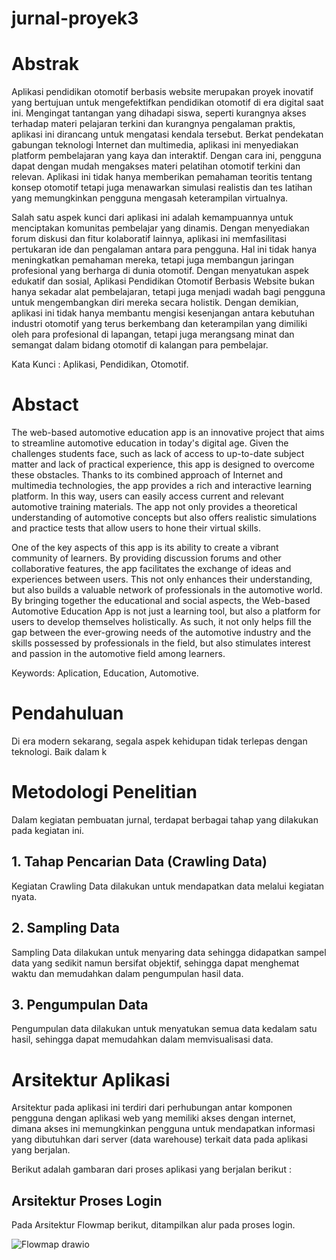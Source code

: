 # jurnal-proyek3

# Abstrak
Aplikasi pendidikan otomotif berbasis website merupakan proyek inovatif yang bertujuan untuk mengefektifkan pendidikan otomotif di era digital saat ini. Mengingat tantangan yang dihadapi siswa, seperti kurangnya akses terhadap materi pelajaran terkini dan kurangnya pengalaman praktis, aplikasi ini dirancang untuk mengatasi kendala tersebut. Berkat pendekatan gabungan teknologi Internet dan multimedia, aplikasi ini menyediakan platform pembelajaran yang kaya dan interaktif. Dengan cara ini, pengguna dapat dengan mudah mengakses materi pelatihan otomotif terkini dan relevan. Aplikasi ini tidak hanya memberikan pemahaman teoritis tentang konsep otomotif tetapi juga menawarkan simulasi realistis dan tes latihan yang memungkinkan  pengguna  mengasah keterampilan virtualnya.

Salah satu aspek kunci dari aplikasi ini adalah kemampuannya untuk menciptakan komunitas pembelajar yang dinamis. Dengan menyediakan forum diskusi dan fitur kolaboratif lainnya, aplikasi ini memfasilitasi pertukaran ide dan pengalaman antara para pengguna. Hal ini tidak hanya meningkatkan pemahaman mereka, tetapi juga membangun jaringan profesional yang berharga di dunia otomotif. Dengan menyatukan aspek edukatif dan sosial, Aplikasi Pendidikan Otomotif Berbasis Website bukan hanya sekadar alat pembelajaran, tetapi juga menjadi wadah bagi pengguna untuk mengembangkan diri mereka secara holistik. Dengan demikian, aplikasi ini tidak hanya membantu mengisi kesenjangan antara kebutuhan industri otomotif yang terus berkembang dan keterampilan yang dimiliki oleh para profesional di lapangan, tetapi juga merangsang minat dan semangat dalam bidang otomotif di kalangan para pembelajar.

Kata Kunci : Aplikasi, Pendidikan, Otomotif.

# Abstact

The web-based automotive education app is an innovative project that aims to streamline automotive education in today's digital age. Given the challenges students face, such as lack of access to up-to-date subject matter and lack of practical experience, this app is designed to overcome these obstacles. Thanks to its combined approach of Internet and multimedia technologies, the app provides a rich and interactive learning platform. In this way, users can easily access current and relevant automotive training materials. The app not only provides a theoretical understanding of automotive concepts but also offers realistic simulations and practice tests that allow users to hone their virtual skills.

One of the key aspects of this app is its ability to create a vibrant community of learners. By providing discussion forums and other collaborative features, the app facilitates the exchange of ideas and experiences between users. This not only enhances their understanding, but also builds a valuable network of professionals in the automotive world. By bringing together the educational and social aspects, the Web-based Automotive Education App is not just a learning tool, but also a platform for users to develop themselves holistically. As such, it not only helps fill the gap between the ever-growing needs of the automotive industry and the skills possessed by professionals in the field, but also stimulates interest and passion in the automotive field among learners.

Keywords: Aplication, Education, Automotive.

# Pendahuluan

Di era modern sekarang, segala aspek kehidupan tidak terlepas dengan teknologi. Baik dalam k

# Metodologi Penelitian

Dalam kegiatan pembuatan jurnal, terdapat berbagai tahap yang dilakukan pada kegiatan ini.

## 1. Tahap Pencarian Data (Crawling Data)

Kegiatan Crawling Data dilakukan untuk mendapatkan data melalui kegiatan nyata.

## 2.  Sampling Data

Sampling Data dilakukan untuk menyaring data sehingga didapatkan sampel data yang sedikit namun bersifat objektif, sehingga dapat menghemat waktu dan memudahkan dalam pengumpulan hasil data.

## 3. Pengumpulan Data

Pengumpulan data dilakukan untuk menyatukan semua data kedalam satu hasil, sehingga dapat memudahkan dalam memvisualisasi data.

# Arsitektur Aplikasi

Arsitektur pada aplikasi ini terdiri dari perhubungan antar komponen pengguna dengan aplikasi web yang memiliki akses dengan internet, dimana akses ini memungkinkan pengguna untuk mendapatkan informasi yang dibutuhkan dari server (data warehouse) terkait data pada aplikasi yang berjalan.

Berikut adalah gambaran dari proses aplikasi yang berjalan berikut :



## Arsitektur Proses Login

Pada Arsitektur Flowmap berikut, ditampilkan alur pada proses login.

![Flowmap drawio](https://github.com/berkatauto/jurnal-proyek3/assets/98588309/5fcd5228-4b51-4dd9-90a2-380d873d1af7)

